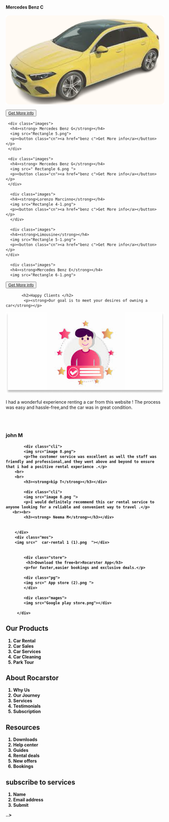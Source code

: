  <div class="images">
      <h4><strong> Mercedes Benz C</strong></h4>
      <img src="Rectangle 4.png">
      <p><button class="cn"><a href="benz c">Get More info</a></button></p>
    </div>

     <div class="images">
      <h4><strong> Mercedes Benz G</strong></h4>
      <img src="Rectangle 5.png">
      <p><button class="cn"><a href="benz c">Get More info</a></button></p>
     </div>

     <div class="images">
      <h4><strong> Mercedes Benz G</strong></h4>
      <img src=" Rectangle 6.png ">
      <p><button class="cn"><a href="benz c">Get More info</a></button></p>
     </div>

      <div class="images">
      <h4><strong>Lorenzo Marcinno</strong></h4>
      <img src="Rectangle 4-1.png">
      <p><button class="cn"><a href="benz c">Get More info</a></button></p>
      </div>

      <div class="images">
      <h4><strong>Limousine</strong></h4>
      <img src="Rectangle 5-1.png">
      <p><button class="cn"><a href="benz c">Get More info</a></button></p>
    </div>

      <div class="images">
      <h4><strong>Mercedes Benz E</strong></h4>
      <img src="Rectangle 6-1.png">
<p><button class="cn"><a href="benz c">Get More info</a></button></p>
      </div>

      
           <h2>Happy Clients </h2>
            <p><strong>Our goal is to meet your desires of owning a car</strong></p>
           
           
<div class="client"> 
    <div class="cli">     
         <img src="image 8.png">
         <p>I had a wonderful experience renting a car from this website ! The process was easy and hassle-free,and the car was  in great condition.</p>
         <br>
         <br>
         <h3><strong>john M</h3></div>
        
            <div class="cli">
            <img src="image 8.png">
            <p>The customer service was excellent as well the staff was friendly and professional,and they went above and beyond to ensure that i had a positive rental experience .</p>
        <br>
        <br>
            <h3><strong>kip T</strong></h3></div>
        
            <div class="cli">
            <img src="image 8.png ">
            <p>I would definitely recommend this car rental service to anyone looking for a reliable and convenient way to travel .</p> 
       <br><br>
            <h3><strong> Neema M</strong></h3></div>
        
        
        </div>
        <div class="mos">
        <img src="  car-rental 1 (1).png  "></div>


            <div class="store">
             <h3>Download the free<br>Rocarster App</h3>
            <p>for faster,easier bookings and exclusive deals.</p>
             
            <div class="pg">
            <img src=" App store (2).png ">
            </div>

            <div class="mages">
            <img src="Google play store.png"></div>

         </div>
<div class="gh">
<div class="pro">
    <h2>Our Products </h2>
    <ol>
<li>Car Rental</li>
<li>Car Sales</li>
<li>Car Services</li>
 <li>Car Cleaning </li>
 <li>Park Tour</li>
    </ol></div>
    <div class="two"> 
    <h2>About Rocarstor</h2>  
    <ol>
     <li>Why Us</li>
     <li>Our Journey</li>
     <li>Services</li>
     <li>Testimonials</li>
     <li>Subscription</li>
    </ol></div>
<div class="three">
    <h2>Resources</h2>  
    <ol>
     <li>Downloads</li>
     <li>Help center</li>
     <li>Guides</li>
     <li>Rental deals </li>
     <li>New offers</li>
     <li>Bookings</li>
    </ol></div>
</div>
<div class="four">
    <h2>subscribe to services</h2>
    <ol>
    <li>Name </li>
    <li>Email address</li>
    <li>Submit</li>
    </ol> ..>
</div>
</div>
</div>